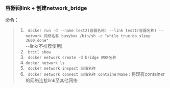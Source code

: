 ### 容器间link + 创建network_bridge
命令：
>1. ` docker run -d --name test2(容器名称) --link test1(容器名称) --network 网络名称 busybox /bin/sh -c "while true;do sleep 3600;done"`  
     --link(不推荐使用)
>2. ` brctl show`  
>3. ` docker network create -d bridge 网络名称`  
>4. ` docker network ls `  
>5. ` docker network inspect 网络名称`  
>6. ` docker network connect 网络名称 containerName` : 将现有container的网络连接link至其他网络  
 

